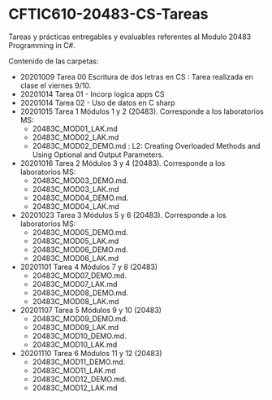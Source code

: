# CFTIC610-20483-CS-Tareas

Tareas y prácticas entregables y evaluables referentes al Modulo 20483 Programming in C#.

Contenido de las carpetas:

- 20201009 Tarea 00 Escritura de dos letras en CS : Tarea realizada en clase el viernes 9/10.
- 20201014 Tarea 01 - Incorp logica apps CS
- 20201014 Tarea 02 - Uso de datos en C sharp
- 20201015 Tarea 1 Módulos 1 y 2 (20483). Corresponde a los laboratorios MS:
  - 20483C_MOD01_LAK.md
  - 20483C_MOD02_LAK.md
  - 20483C_MOD02_DEMO.md : L2: Creating  Overloaded Methods and Using Optional and Output Parameters.
- 20201016 Tarea 2 Módulos 3 y 4 (20483). Corresponde a los laboratorios MS:
  - 20483C_MOD03_DEMO.md. 
  - 20483C_MOD03_LAK.md
  - 20483C_MOD04_DEMO.md. 
  - 20483C_MOD04_LAK.md
- 20201023 Tarea 3 Módulos 5 y 6 (20483). Corresponde a los laboratorios MS:
  - 20483C_MOD05_DEMO.md. 
  - 20483C_MOD05_LAK.md
  - 20483C_MOD06_DEMO.md. 
  - 20483C_MOD06_LAK.md
- 20201101 Tarea 4 Módulos 7 y 8 (20483)
  - 20483C_MOD07_DEMO.md. 
  - 20483C_MOD07_LAK.md
  - 20483C_MOD08_DEMO.md. 
  - 20483C_MOD08_LAK.md
- 20201107 Tarea 5 Módulos 9 y 10 (20483)
  - 20483C_MOD09_DEMO.md. 
  - 20483C_MOD09_LAK.md
  - 20483C_MOD10_DEMO.md. 
  - 20483C_MOD10_LAK.md
- 20201110 Tarea 6 Módulos 11 y 12 (20483)
  - 20483C_MOD11_DEMO.md. 
  - 20483C_MOD11_LAK.md
  - 20483C_MOD12_DEMO.md. 
  - 20483C_MOD12_LAK.md

